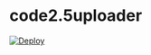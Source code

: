 # code2.5uploader
[![Deploy](https://www.herokucdn.com/deploy/button.svg)](https://heroku.com/deploy?template=https://github.com/lolivai/code2.5uploader) 
